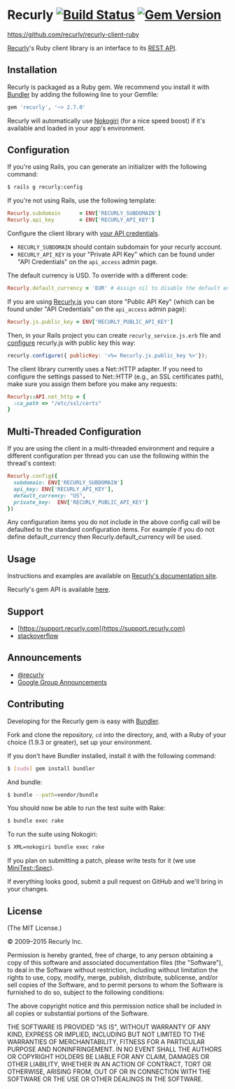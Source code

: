 # Recurly [![Build Status](https://secure.travis-ci.org/recurly/recurly-client-ruby.png)](http://travis-ci.org/recurly/recurly-client-ruby) [![Gem Version](https://badge.fury.io/rb/recurly.svg)](http://badge.fury.io/rb/recurly)

<https://github.com/recurly/recurly-client-ruby>

[Recurly](https://recurly.com/)'s Ruby client library is an interface to its
[REST API](https://dev.recurly.com/docs/getting-started).


## Installation

Recurly is packaged as a Ruby gem. We recommend you install it with
[Bundler](http://gembundler.com/) by adding the following line to your Gemfile:

``` ruby
gem 'recurly', '~> 2.7.0'
```

Recurly will automatically use [Nokogiri](http://nokogiri.org/) (for a nice
speed boost) if it's available and loaded in your app's environment.


## Configuration

If you're using Rails, you can generate an initializer with the following
command:

``` bash
$ rails g recurly:config
```

If you're not using Rails, use the following template:

``` ruby
Recurly.subdomain      = ENV['RECURLY_SUBDOMAIN']
Recurly.api_key        = ENV['RECURLY_API_KEY']
```

Configure the client library with
[your API credentials](https://app.recurly.com/go/developer/api_access).

* `RECURLY_SUBDOMAIN` should contain subdomain for your recurly account.
* `RECURLY_API_KEY` is your "Private API Key" which can be found under "API Credentials" on the `api_access` admin page.

The default currency is USD. To override with a different code:

``` ruby
Recurly.default_currency = 'EUR' # Assign nil to disable the default entirely.
```

If you are using [Recurly.js](https://js.recurly.com) you can store "Public API Key" (which can be found
under "API Credentials" on the `api_access` admin page):

``` ruby
Recurly.js.public_key = ENV['RECURLY_PUBLIC_API_KEY']
```

Then, in your Rails project you can create `recurly_service.js.erb` file and
[configure](https://docs.recurly.com/js/#configure) recurly.js with public key this way:

``` js
recurly.configure({ publicKey: '<%= Recurly.js.public_key %>'});
```

The client library currently uses a Net::HTTP adapter. If you need to
configure the settings passed to Net::HTTP (e.g., an SSL certificates path),
make sure you assign them before you make any requests:

``` ruby
Recurly::API.net_http = {
  :ca_path => "/etc/ssl/certs"
}
```

## Multi-Threaded Configuration
If you are using the client in a multi-threaded environment and require a different configuration per
thread you can use the following within the thread's context:

``` ruby
Recurly.config({
  subdomain: ENV['RECURLY_SUBDOMAIN']
  api_key: ENV['RECURLY_API_KEY'],
  default_currency: "US",
  private_key:  ENV['RECURLY_PUBLIC_API_KEY']
})
```

Any configuration items you do not include in the above config call will be defaulted to the standard
configuration items. For example if you do not define default_currency then Recurly.default_currency
will be used.


## Usage

Instructions and examples are available on
[Recurly's documentation site](https://dev.recurly.com/docs/getting-started).

Recurly's gem API is available
[here](http://rubydoc.info/gems/recurly/frames/Recurly).

## Support

- [https://support.recurly.com](https://support.recurly.com)
- [stackoverflow](http://stackoverflow.com/questions/tagged/recurly)

## Announcements

- [@recurly](https://twitter.com/recurly)
- [Google Group Announcements](https://groups.google.com/group/recurly-api)

## Contributing

Developing for the Recurly gem is easy with [Bundler](http://gembundler.com/).

Fork and clone the repository, `cd` into the directory, and, with a Ruby of your choice
(1.9.3 or greater), set up your environment.

If you don't have Bundler installed, install it with the following command:

``` bash
$ [sudo] gem install bundler
```

And bundle:

``` bash
$ bundle --path=vendor/bundle
```

You should now be able to run the test suite with Rake:

``` bash
$ bundle exec rake
```

To run the suite using Nokogiri:

``` bash
$ XML=nokogiri bundle exec rake
```

If you plan on submitting a patch, please write tests for it (we use
[MiniTest::Spec](http://bfts.rubyforge.org/minitest/MiniTest/Expectations.html)).

If everything looks good, submit a pull request on GitHub and we'll bring in your changes.

## License

(The MIT License.)

© 2009–2015 Recurly Inc.

Permission is hereby granted, free of charge, to any person obtaining a copy
of this software and associated documentation files (the "Software"), to deal
in the Software without restriction, including without limitation the rights
to use, copy, modify, merge, publish, distribute, sublicense, and/or sell
copies of the Software, and to permit persons to whom the Software is
furnished to do so, subject to the following conditions:

The above copyright notice and this permission notice shall be included in all
copies or substantial portions of the Software.

THE SOFTWARE IS PROVIDED "AS IS", WITHOUT WARRANTY OF ANY KIND, EXPRESS OR
IMPLIED, INCLUDING BUT NOT LIMITED TO THE WARRANTIES OF MERCHANTABILITY,
FITNESS FOR A PARTICULAR PURPOSE AND NONINFRINGEMENT. IN NO EVENT SHALL THE
AUTHORS OR COPYRIGHT HOLDERS BE LIABLE FOR ANY CLAIM, DAMAGES OR OTHER
LIABILITY, WHETHER IN AN ACTION OF CONTRACT, TORT OR OTHERWISE, ARISING FROM,
OUT OF OR IN CONNECTION WITH THE SOFTWARE OR THE USE OR OTHER DEALINGS IN THE
SOFTWARE.
